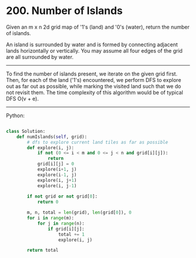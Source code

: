 # 200. Number of Islands

Given an m x n 2d grid map of '1's (land) and '0's (water), return the number
of islands.

An island is surrounded by water and is formed by connecting adjacent lands
horizontally or vertically. You may assume all four edges of the grid are all
surrounded by water.

---

To find the number of islands present, we iterate on the given grid first.
Then, for each of the land ('1's) encountered, we perform DFS to explore out as
far out as possible, while marking the visited land such that we do not revisit
them. The time complexity of this algorithm would be of typical DFS O(v + e).

---

Python:

```python

class Solution:
    def numIslands(self, grid):
        # dfs to explore current land tiles as far as possible
        def explore(i, j):
            if not (0 <= i < m and 0 <= j < n and grid[i][j]):
                return
            grid[i][j] = 0
            explore(i+1, j)
            explore(i-1, j)
            explore(i, j+1)
            explore(i, j-1)
            
        if not grid or not grid[0]:
            return 0

        m, n, total = len(grid), len(grid[0]), 0
        for i in range(m):
            for j in range(n):
                if grid[i][j]:
                    total += 1
                    explore(i, j)

        return total
```
